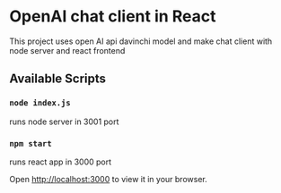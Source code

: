 # OpenAI chat client in React

This project uses open AI api davinchi model and make chat client with node server and react frontend

## Available Scripts

### `node index.js`
runs node server in 3001 port

### `npm start`
runs react app in 3000 port

Open [http://localhost:3000](http://localhost:3000) to view it in your browser.

